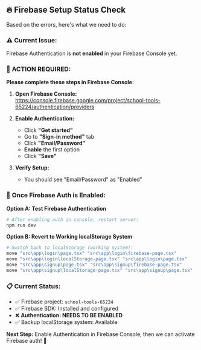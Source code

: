 ## 🔥 **Firebase Setup Status Check**

Based on the errors, here's what we need to do:

### ⚠️ **Current Issue:**
Firebase Authentication is **not enabled** in your Firebase Console yet.

### 🎯 **ACTION REQUIRED:**

**Please complete these steps in Firebase Console:**

1. **Open Firebase Console:** https://console.firebase.google.com/project/school-tools-65224/authentication/providers

2. **Enable Authentication:**
   - Click **"Get started"**
   - Go to **"Sign-in method"** tab
   - Click **"Email/Password"**
   - **Enable** the first option
   - Click **"Save"**

3. **Verify Setup:**
   - You should see "Email/Password" as "Enabled"

### 🔄 **Once Firebase Auth is Enabled:**

**Option A: Test Firebase Authentication**
```bash
# After enabling auth in console, restart server:
npm run dev
```

**Option B: Revert to Working localStorage System**
```bash
# Switch back to localStorage (working system):
move "src\app\login\page.tsx" "src\app\login\firebase-page.tsx"
move "src\app\login\localStorage-page.tsx" "src\app\login\page.tsx"
move "src\app\signup\page.tsx" "src\app\signup\firebase-page.tsx" 
move "src\app\signup\localStorage-page.tsx" "src\app\signup\page.tsx"
```

### 📋 **Current Status:**
- ✅ Firebase project: `school-tools-65224`
- ✅ Firebase SDK: Installed and configured
- ❌ **Authentication: NEEDS TO BE ENABLED**
- ✅ Backup localStorage system: Available

**Next Step:** Enable Authentication in Firebase Console, then we can activate Firebase auth! 🚀
